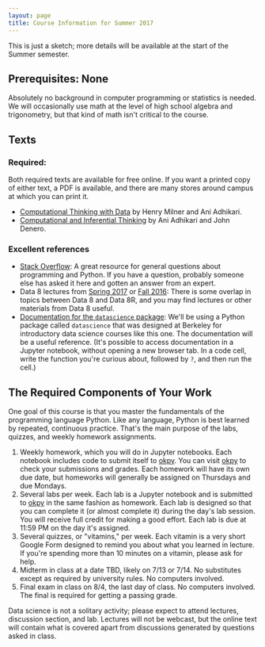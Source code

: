 ```yaml
---
layout: page
title: Course Information for Summer 2017
---
```

This is just a sketch; more details will be available at the start of the Summer semester.


## Prerequisites: None
Absolutely no background in computer programming or statistics is needed.  We will occasionally use math at the level 
of high school algebra and trigonometry, but that kind of math isn't critical to the course.

## Texts
### Required:
Both required texts are available for free online.  If you want a printed copy of either text, a PDF is available, and there are many stores around campus at which you can print it.

- [Computational Thinking with Data](/textbook) by Henry Milner and Ani Adhikari.
- [Computational and Inferential Thinking](http://inferentialthinking.org) by Ani Adhikari and John Denero.

### Excellent references
- [Stack Overflow](http://stackoverflow.com): A great resource for general questions about programming and Python.  If you have a question, probably someone else has asked it here and gotten an answer from an expert.
- Data 8 lectures from [Spring 2017](https://data8.org/sp17) or [Fall 2016](https://data8.org/fa16): There is some overlap in topics between Data 8 and Data 8R, and you may find lectures or other materials from Data 8 useful.
- [Documentation for the `datascience` package](https://data8.org/datascience/): We'll be using a Python package called `datascience` that was designed at Berkeley for introductory data science courses like this one.  The documentation will be a useful reference.  (It's possible to access documentation in a Jupyter notebook, without opening a new browser tab.  In a code cell, write the function you're curious about, followed by `?`, and then run the cell.)

## The Required Components of Your Work
One goal of this course is that you master the fundamentals of the programming language Python.  Like any language, Python is best learned by repeated, continuous practice.  That's the main purpose of the labs, quizzes, and weekly homework assignments.

1. Weekly homework, which you will do in Jupyter notebooks.  Each notebook includes code to submit itself to [okpy](okpy.org).  You can visit [okpy](okpy.org) to check your submissions and grades.  Each homework will have its own due date, but homeworks will generally be assigned on Thursdays and due Mondays.
2. Several labs per week.  Each lab is a Jupyter notebook and is submitted to [okpy](okpy.org) in the same fashion as homework.  Each lab is designed so that you can complete it (or almost complete it) during the day's lab session.  You will receive full credit for making a good effort.  Each lab is due at 11:59 PM on the day it's assigned.
3. Several quizzes, or "vitamins," per week.  Each vitamin is a very short Google Form designed to remind you about what you learned in lecture.  If you're spending more than 10 minutes on a vitamin, please ask for help.
4. Midterm in class at a date TBD, likely on 7/13 or 7/14. No substitutes except as required by university rules. No computers involved.
5. Final exam in class on 8/4, the last day of class. No computers involved. The final is required for getting a passing grade.

Data science is not a solitary activity; please expect to attend lectures, discussion section, and lab. Lectures will not be webcast, but the online text will contain what is covered apart from discussions generated by questions asked in class.

